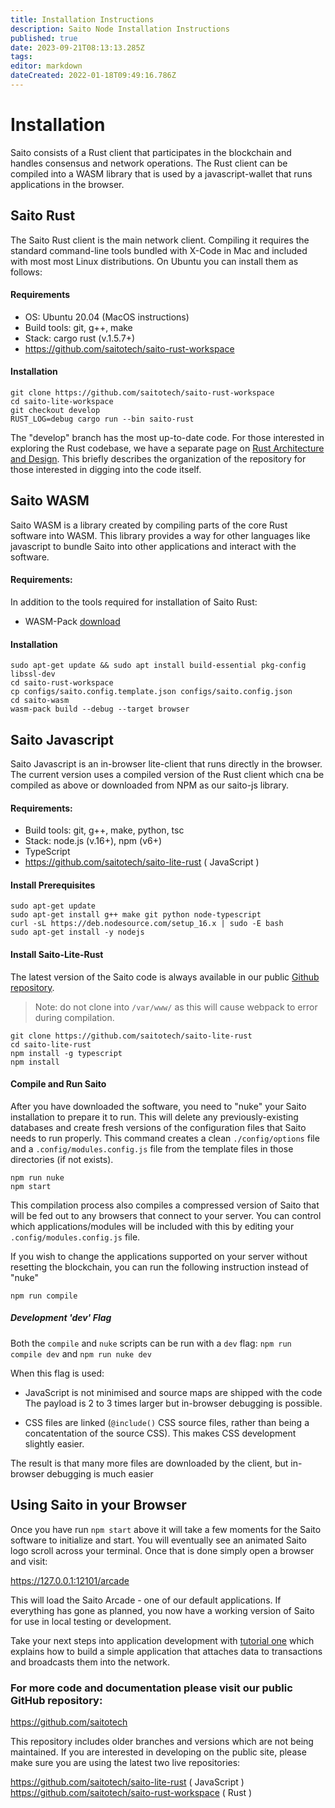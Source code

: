 ```yaml
---
title: Installation Instructions
description: Saito Node Installation Instructions
published: true
date: 2023-09-21T08:13:13.285Z
tags: 
editor: markdown
dateCreated: 2022-01-18T09:49:16.786Z
---
```


# Installation

Saito consists of a Rust client that participates in the blockchain and handles consensus and network operations. The Rust client can be compiled into a WASM library that is used by a javascript-wallet that runs applications in the browser.

## Saito Rust

The Saito Rust client is the main network client. Compiling it requires the standard command-line tools bundled with X-Code in Mac and included with most  most Linux distributions. On Ubuntu you can install them as follows:

#### Requirements

* OS: Ubuntu 20.04 (MacOS instructions)
* Build tools: git, g++, make
* Stack: cargo rust (v.1.5.7+)
* https://github.com/saitotech/saito-rust-workspace

#### Installation
```
git clone https://github.com/saitotech/saito-rust-workspace
cd saito-lite-workspace
git checkout develop
RUST_LOG=debug cargo run --bin saito-rust
```
The "develop" branch has the most up-to-date code. For those interested in exploring the Rust codebase, we have a separate page on [Rust Architecture and Design](/tech/rust-architecture). This briefly describes the organization of the repository for those interested in digging into the code itself.

## Saito WASM

Saito WASM is a library created by compiling parts of the core Rust software into WASM. This library provides a way for other languages like javascript to bundle Saito into other applications and interact with the software.

#### Requirements:

In addition to the tools required for installation of Saito Rust:

* WASM-Pack [download](https://rustwasm.github.io/wasm-pack/installer/)

#### Installation
```
sudo apt-get update && sudo apt install build-essential pkg-config libssl-dev
cd saito-rust-workspace
cp configs/saito.config.template.json configs/saito.config.json
cd saito-wasm
wasm-pack build --debug --target browser
```

## Saito Javascript

Saito Javascript is an in-browser lite-client that runs directly in the browser. The current version uses a compiled version of the Rust client which cna be compiled as above or downloaded from NPM as our saito-js library.

#### Requirements:

* Build tools: git, g++, make, python, tsc
* Stack: node.js (v.16+), npm (v6+)
* TypeScript
* https://github.com/saitotech/saito-lite-rust ( JavaScript )

#### Install Prerequisites

```
sudo apt-get update
sudo apt-get install g++ make git python node-typescript
curl -sL https://deb.nodesource.com/setup_16.x | sudo -E bash
sudo apt-get install -y nodejs
```

#### Install Saito-Lite-Rust

The latest version of the Saito code is always available in our public [Github repository](https://github.com/saitotech/saito-lite-rust).

> Note: do not clone into ```/var/www/``` as this will cause webpack to error during compilation.

```
git clone https://github.com/saitotech/saito-lite-rust
cd saito-lite-rust
npm install -g typescript 
npm install
```

#### Compile and Run Saito

After you have downloaded the software, you need to "nuke" your Saito installation to prepare it to run. This will delete any previously-existing databases and create fresh versions of the configuration files that Saito needs to run properly.  This command creates a clean ```./config/options``` file and a ```.config/modules.config.js``` file from the template files in those directories (if not exists).

```
npm run nuke
npm start
```
This compilation process also compiles a compressed version of Saito that will be fed out to any browsers that connect to your server. You can control which applications/modules will be included with this by editing your ```.config/modules.config.js``` file.

If you wish to change the applications supported on your server without resetting the blockchain, you can run the following instruction instead of "nuke"

```npm run compile```


##### Development 'dev' Flag

Both the `compile` and `nuke` scripts can be run with a `dev` flag:
```npm run compile dev``` and ```npm run nuke dev```

When this flag is used:

 * JavaScript is not minimised and source maps are shipped with the code 
   The payload is 2 to 3 times larger but in-browser debugging is possible.
   
 * CSS files are linked (```@include()``` CSS source files, rather than 
   being a concatentation of the source CSS). This makes CSS development
   slightly easier.
   
The result is that many more files are downloaded by the client, but in-browser debugging is much easier
  

## Using Saito in your Browser

Once you have run `npm start` above it will take a few moments for the Saito software to initialize and start. You will eventually see an animated Saito logo scroll across your terminal. Once that is done simply open a browser and visit:

https://127.0.0.1:12101/arcade

This will load the Saito Arcade - one of our default applications. If everything has gone as planned, you now have a working version of Saito for use in local testing or development. 

Take your next steps into application development with [tutorial one](https://wiki.saito.io/en/tech/tutorial-1-deploy-install-application) which explains how to build a simple application that attaches data to transactions and broadcasts them into the network.

### For more code and documentation please visit our public GitHub repository:

https://github.com/saitotech

This repository includes older branches and versions which are not being maintained. If you are interested in developing on the public site, please make sure you are using the latest two live repositories:

https://github.com/saitotech/saito-lite-rust
( JavaScript )
https://github.com/saitotech/saito-rust-workspace
( Rust )




